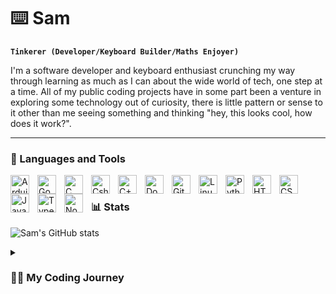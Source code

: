 # ⌨️ Sam

**`Tinkerer (Developer/Keyboard Builder/Maths Enjoyer)`**

I'm a software developer and keyboard enthusiast crunching my way through learning as much as I can about the wide world of tech, one step at a time. All of my public coding projects have in some part been a venture in exploring some technology out of curiosity, there is little pattern or sense to it other than me seeing something and thinking "hey, this looks cool, how does it work?". 

---

### 🧰 Languages and Tools
<img align="left" alt="Arduino" width="30px" style="padding-right:10px;" src="https://cdn.jsdelivr.net/gh/devicons/devicon/icons/arduino/arduino-original-wordmark.svg"/>
<img align="left" alt="Go" width="30px" style="padding-right:10px;" src="https://cdn.jsdelivr.net/gh/devicons/devicon/icons/go/go-original.svg"/>
<img align="left" alt="C" width="30px" style="padding-right:10px;" src="https://cdn.jsdelivr.net/gh/devicons/devicon/icons/c/c-original.svg"/>
<img align="left" alt="Csharp" width="30px" style="padding-right:10px;" src="https://cdn.jsdelivr.net/gh/devicons/devicon/icons/csharp/csharp-original.svg"/>
<img align="left" alt="C++" width="30px" style="padding-right:10px;" src="https://cdn.jsdelivr.net/gh/devicons/devicon/icons/cplusplus/cplusplus-original.svg" />
<img align="left" alt="Docker" width="30px" style="padding-right:10px;" src="https://cdn.jsdelivr.net/gh/devicons/devicon/icons/docker/docker-original-wordmark.svg"/>
<img align="left" alt="Git" width="30px" style="padding-right:10px;" src="https://cdn.jsdelivr.net/gh/devicons/devicon/icons/git/git-original.svg" />
<img align="left" alt="Linux" width="30px" style="padding-right:10px;" src="https://cdn.jsdelivr.net/gh/devicons/devicon/icons/linux/linux-original.svg" />
<img align="left" alt="Python" width="30px" style="padding-right:10px;" src="https://cdn.jsdelivr.net/gh/devicons/devicon/icons/python/python-plain.svg" />
<img align="left" alt="HTML" width="30px" style="padding-right:10px;" src="https://cdn.jsdelivr.net/gh/devicons/devicon/icons/html5/html5-plain.svg" />
<img align="left" alt="CSS" width="30px" style="padding-right:10px;" src="https://cdn.jsdelivr.net/gh/devicons/devicon/icons/css3/css3-plain.svg" />
<img align="left" alt="JavaScript" width="30px" style="padding-right:10px;" src="https://cdn.jsdelivr.net/gh/devicons/devicon/icons/javascript/javascript-plain.svg" />
<img align="left" alt="TypeScript" width="30px" style="padding-right:10px;" src="https://cdn.jsdelivr.net/gh/devicons/devicon/icons/typescript/typescript-plain.svg" />
<img align="left" alt="NodeJS" width="30px" style="padding-right:10px;" src="https://cdn.jsdelivr.net/gh/devicons/devicon/icons/nodejs/nodejs-original.svg" />
<br />



### 📊 Stats

![Sam's GitHub stats](https://github-readme-stats.vercel.app/api?username=dabi-ngin&show_icons=true&theme=gruvbox)


<details>
 <summary><h3>👨‍💻 My Coding Journey</h3></summary>
 I owe thanks for my love of technology to two people. My father, who, when working in telecoms, created an environment in which I was able to freely play with whatever technology was around at the time, allowing my unabated curiosity to wander. And my first programming teacher, who at the age of 17, gently introduced me to the basics of C++ and making things appear in a terminal, moving from a basic "hello world" application to my own little text-based RPG game for which I painstakingly drew out the ASCII art.

I began taking a more serious look at programming once at university, where I completed my undergraduate degree in Computer Science. While much of this flew by in the whirlwind of trying to keep my head above water with grades, I really treasured some of the lecturers I had who opened my eyes to the world of functional and concurrent programming with Erlang and Haskell. This was the "penny drop" moment for me. Seeing recursive operations and the way memory became incredibly clear to look at with the head | tail construct gave me the boost in confidence I needed, as well as a million more questions.

In my final year, I pivoted into focusing on Machine Learning, with a heavy emphasis on the underlying foundational mathematics in neural networks, learning Linear Algebra and going over the fundamental principles of different loss-reduction functions like Stochastic Gradient Descent, as well as the way this entire field as a concept overlaid our existing model of brains as neural networks. This is still very much an area of interest to me, and here I also owe gratitude to my lecturers in both Machine Learning and Philosophy who sparked another entire avenue of reading for me in the philosophy of mind.

Following graduation and entering the professional and enterprise world of software development, my focus has been on developing highly available and performant microservices in Golang, which is an area I greatly enjoy learning about. However, I also spend a great deal of my free time exploring different technologies and spinning up projects (some get kept around, most gather dust). Some recent favorites include an interpreter in Golang and a new one diving into Graphics Programming with OpenGL, in which I intend to effectively render fractals and have them zoom neatly in and out.
  
